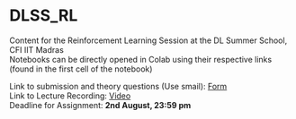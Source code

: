 # DLSS_RL
Content for the Reinforcement Learning Session at the DL Summer School, CFI IIT Madras  
Notebooks can be directly opened in Colab using their respective links (found in the first cell of the notebook)  

Link to submission and theory questions (Use smail): [Form](https://docs.google.com/forms/d/1LuQOLdbOLh2hlZ_6PeiPQmaBR1bmIo9WxO2f29DBkyg/edit)  
Link to Lecture Recording: [Video](https://smailiitmacin-my.sharepoint.com/:v:/g/personal/ce20b101_smail_iitm_ac_in/Ed_t-1DALJBDqDnaHrXdtEEBHNxS48IhaobhGY9V0mx7NA?e=poSJLZ)  
Deadline for Assignment: **2nd August, 23:59 pm**
